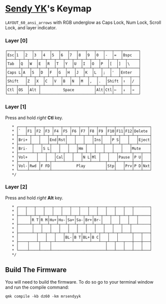 # [Sendy YK](https://mr.sendyyk.com)'s Keymap

`LAYOUT_60_ansi_arrows` with RGB underglow as Caps Lock, Num Lock, Scroll Lock, and layer indicator.

### Layer [0]

```
┌───┬───┬───┬───┬───┬───┬───┬───┬───┬───┬───┬───┬───┬───────┐
│Esc│1  │2  │3  │4  │5  │6  │7  │8  │9  │0  │-  │=  │Bspc   │
├───┴─┬─┴─┬─┴─┬─┴─┬─┴─┬─┴─┬─┴─┬─┴─┬─┴─┬─┴─┬─┴─┬─┴─┬─┴─┬─────┤
│Tab  │Q  │W  │E  │R  │T  │Y  │U  │I  │O  │P  │[  │]  │\    │
├─────┴┬──┴┬──┴┬──┴┬──┴┬──┴┬──┴┬──┴┬──┴┬──┴┬──┴┬──┴┬──┴─────┤
│Caps L│A  │S  │D  │F  │G  │H  │J  │K  │L  │;  │'  │Enter   │
├──────┴─┬─┴─┬─┴─┬─┴─┬─┴─┬─┴─┬─┴─┬─┴─┬─┴─┬─┴─┬─┴───┴┬───┬───┤
│Shift   │Z  │X  │C  │V  │B  │N  │M  │,  │.  │Shift │↑  │/  │
├────┬───┴┬──┴─┬─┴───┴───┴───┴───┴───┴──┬┴──┬┴──┬───┼───┼───┤
│Ctl │OS  │Alt │          Space         │Alt│Ctl│←  │↓  │→  │
└────┴────┴────┴────────────────────────┴───┴───┴───┴───┴───┘
```

### Layer [1]

Press and hold *right* **Ctl** key.

```
   * ┌───┬───┬───┬───┬───┬───┬───┬───┬───┬───┬───┬───┬───┬───────┐
   * │`  │F1 │F2 │F3 │F4 │F5 │F6 │F7 │F8 │F9 │F10│F11│F12│Delete │
   * ├───┴─┬─┴─┬─┴─┬─┴─┬─┴─┬─┴─┬─┴─┬─┴─┬─┴─┬─┴─┬─┴─┬─┴─┬─┴─┬─────┤
   * │Bri+ │   │   │End│Rst│   │   │   │Ins│   │P S│   │   │Eject│
   * ├─────┴┬──┴┬──┴┬──┴┬──┴┬──┴┬──┴┬──┴┬──┴┬──┴┬──┴┬──┴┬──┴─────┤
   * │Bri-  │   │S L│   │   │   │Hm │   │   │   │   │   │Mute    │
   * ├──────┴─┬─┴─┬─┴─┬─┴─┬─┴─┬─┴─┬─┴─┬─┴─┬─┴─┬─┴─┬─┴───┴┬───┬───┤
   * │Vol+    │   │   │Cal│   │   │N L│Ml │   │   │Pause │P U│   │
   * ├────┬───┴┬──┴─┬─┴───┴───┴───┴───┴───┴──┬┴──┬┴──┬───┼───┼───┤
   * │Vol-│Rwd │F FD│           Play         │Stp│   │Prv│P D│Nxt│
   * └────┴────┴────┴────────────────────────┴───┴───┴───┴───┴───┘
   */
```

### Layer [2]

Press and hold *right* **Alt** key.

```
   * ┌───┬───┬───┬───┬───┬───┬───┬───┬───┬───┬───┬───┬───┬───────┐
   * │   │   │   │   │   │   │   │   │   │   │   │   │   │       │
   * ├───┴─┬─┴─┬─┴─┬─┴─┬─┴─┬─┴─┬─┴─┬─┴─┬─┴─┬─┴─┬─┴─┬─┴─┬─┴─┬─────┤
   * │     │R T│R M│Hu+│Hu-│Sa+│Sa-│Br+│Br-│   │   │   │   │     │
   * ├─────┴┬──┴┬──┴┬──┴┬──┴┬──┴┬──┴┬──┴┬──┴┬──┴┬──┴┬──┴┬──┴─────┤
   * │      │   │   │   │   │   │   │   │   │   │   │   │        │
   * ├──────┴─┬─┴─┬─┴─┬─┴─┬─┴─┬─┴─┬─┴─┬─┴─┬─┴─┬─┴─┬─┴───┴┬───┬───┤
   * │        │   │   │   │BL-│B T│BL+│B C│   │   │      │   │   │
   * ├────┬───┴┬──┴─┬─┴───┴───┴───┴───┴───┴──┬┴──┬┴──┬───┼───┼───┤
   * │    │    │    │                        │   │   │   │   │   │
   * └────┴────┴────┴────────────────────────┴───┴───┴───┴───┴───┘
   */
```

## Build The Firmware

You will need to build the firmware. To do so go to your terminal window and run the compile command:

    qmk compile -kb dz60 -km mrsendyyk

